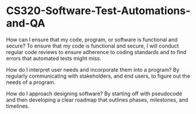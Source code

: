 # CS320-Software-Test-Automations-and-QA

How can I ensure that my code, program, or software is functional and secure?
To ensure that my code is functional and secure,  I will conduct regular code reviews to ensure adherence to coding standards and to find errors that automated tests might miss.

How do I interpret user needs and incorporate them into a program?
By regularly communicating with stakeholders, and end users, to figure out the needs of a program.

How do I approach designing software?
By starting off with pseudocode and then developing a clear roadmap that outlines phases, milestones, and timelines.
